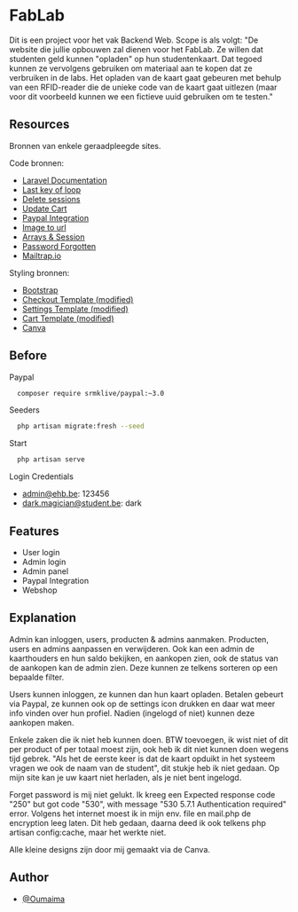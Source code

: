 
# FabLab

Dit is een project voor het vak Backend Web. Scope is als volgt: 
"De website die jullie opbouwen zal dienen voor het FabLab. 
Ze willen dat studenten geld kunnen "opladen" op hun studentenkaart. 
Dat tegoed kunnen ze vervolgens gebruiken om materiaal aan te kopen dat ze verbruiken in de labs. 
Het opladen van de kaart gaat gebeuren met behulp van een RFID-reader die de unieke code van de kaart gaat uitlezen (maar voor dit voorbeeld kunnen we een fictieve uuid gebruiken om te testen."


## Resources

Bronnen van enkele geraadpleegde sites. 

Code bronnen:
- [Laravel Documentation](https://laravel.com/docs/9.x)
- [Last key of loop](https://laracasts.com/discuss/channels/general-discussion/get-last-loop-in-laravel-foreach-loop)
- [Delete sessions](https://www.google.com/search?q=delete+session+laravel&rlz=1C5CHFA_enBE915BE915&oq=delete+session+&aqs=chrome.3.69i57j0i512l6j69i60.4805j0j4&sourceid=chrome&ie=UTF-8)
- [Update Cart](https://www.youtube.com/watch?v=0axqYe2VBRU)
- [Paypal Integration](https://hackthestuff.com/article/paypal-payment-gateway-integration-in-laravel-8)
- [Image to url](https://nl.imgbb.com/)
- [Arrays & Session](https://laravel.io/forum/07-17-2014-storing-removing-and-updating-arrays-within-a-session)
- [Password Forgotten](https://laravel.com/docs/9.x/passwords#password-reset-link-handling-the-form-submission)
- [Mailtrap.io](https://mailtrap.io/)


Styling bronnen:
- [Bootstrap](https://getbootstrap.com/)
- [Checkout Template (modified)](https://mdbootstrap.com/docs/standard/extended/order-details/)
- [Settings Template (modified)](https://www.bootdey.com/snippets/tagged/settings)
- [Cart Template (modified)](https://mdbootstrap.com/docs/standard/extended/shopping-carts/)
- [Canva](https://www.canva.com/)
## Before

Paypal 
```bash
  composer require srmklive/paypal:~3.0
```
Seeders
```bash
  php artisan migrate:fresh --seed
```
Start
```bash
  php artisan serve
```
Login Credentials 
- admin@ehb.be: 123456
- dark.magician@student.be: dark
## Features

- User login
- Admin login
- Admin panel
- Paypal Integration
- Webshop


## Explanation
Admin kan inloggen, users, producten & admins aanmaken. Producten, users en admins aanpassen en verwijderen. 
Ook kan een admin de kaarthouders en hun saldo bekijken, en aankopen zien, ook de status van de aankopen kan de admin zien. 
Deze kunnen ze telkens sorteren op een bepaalde filter. 

Users kunnen inloggen, ze kunnen dan hun kaart opladen. Betalen gebeurt via Paypal, ze kunnen ook op de settings icon drukken en 
daar wat meer info vinden over hun profiel. Nadien (ingelogd of niet) kunnen deze aankopen maken. 


Enkele zaken die ik niet heb kunnen doen.
BTW toevoegen, ik wist niet of dit per product of per totaal moest zijn, ook heb ik dit niet kunnen doen wegens tijd gebrek. 
"Als het de eerste keer is dat de kaart opduikt in het systeem vragen we ook de naam van de student", dit stukje heb ik niet gedaan. Op mijn site kan je uw kaart niet herladen, als 
je niet bent ingelogd.

Forget password is mij niet gelukt. Ik kreeg een Expected response code "250" but got code "530", with message "530 5.7.1 Authentication required" error.
Volgens het internet moest ik in mijn env. file en mail.php de encryption leeg laten. 
Dit heb gedaan, daarna deed ik ook telkens php artisan config:cache, maar het werkte niet. 

Alle kleine designs zijn door mij gemaakt via de Canva. 

## Author

- [@Oumaima](https://github.com/JDogMad)

